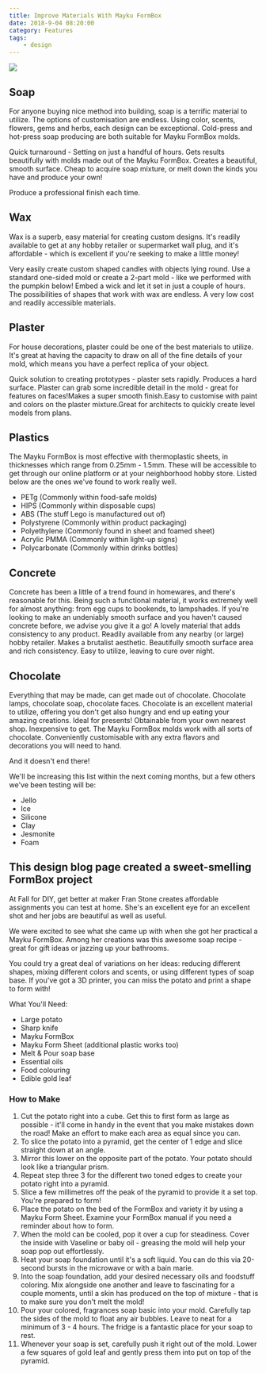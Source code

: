 ```yaml
---
title: Improve Materials With Mayku FormBox
date: 2018-9-04 08:20:00
category: Features
tags:
	- design
---
```


![](/images/5.jpg)

## Soap

For anyone buying nice method into building, soap is a terrific material to utilize. The options of customisation are endless. Using color, scents, flowers, gems and herbs, each design can be exceptional. Cold-press and hot-press soap producing are both suitable for Mayku FormBox molds.

<!-- more -->

Quick turnaround - Setting on just a handful of hours. Gets results beautifully with molds made out of the Mayku FormBox. Creates a beautiful, smooth surface. Cheap to acquire soap mixture, or melt down the kinds you have and produce your own!

Produce a professional finish each time.

## Wax

Wax is a superb, easy material for creating custom designs. It's readily available to get at any hobby retailer or supermarket wall plug, and it's affordable - which is excellent if you're seeking to make a little money!  

Very easily create custom shaped candles with objects lying round. Use a standard one-sided mold or create a 2-part mold - like we performed with the pumpkin below! Embed a wick and let it set in just a couple of hours. The possibilities of shapes that work with wax are endless. A very low cost and readily accessible materials.

## Plaster

For house decorations, plaster could be one of the best materials to utilize. It's great at having the capacity to draw on all of the fine details of your mold, which means you have a perfect replica of your object.  

Quick solution to creating prototypes - plaster sets rapidly. Produces a hard surface. Plaster can grab some incredible detail in the mold - great for features on faces!Makes a super smooth finish.Easy to customise with paint and colors on the plaster mixture.Great for architects to quickly create level models from plans.

## Plastics

The Mayku FormBox is most effective with thermoplastic sheets, in thicknesses which range from 0.25mm - 1.5mm. These will be accessible to get through our online platform or at your neighborhood hobby store. Listed below are the ones we've found to work really well.

 - PETg (Commonly within food-safe molds)
 - HIPS (Commonly within disposable cups)
 - ABS (The stuff Lego is manufactured out of)
 - Polystyrene (Commonly within product packaging)
 - Polyethylene (Commonly found in sheet and foamed sheet)
 - Acrylic PMMA (Commonly within light-up signs)
 - Polycarbonate (Commonly within drinks bottles)

## Concrete

Concrete has been a little of a trend found in homewares, and there's reasonable for this. Being such a functional material, it works extremely well for almost anything: from egg cups to bookends, to lampshades. If you're looking to make an undeniably smooth surface and you haven't caused concrete before, we advise you give it a go! A lovely material that adds consistency to any product. Readily available from any nearby (or large) hobby retailer. Makes a brutalist aesthetic. Beautifully smooth surface area and rich consistency. Easy to utilize, leaving to cure over night.

## Chocolate

Everything that may be made, can get made out of chocolate. Chocolate lamps, chocolate soap, chocolate faces. Chocolate is an excellent material to utilize, offering you don't get also hungry and end up eating your amazing creations. Ideal for presents! Obtainable from your own nearest shop. Inexpensive to get. The Mayku FormBox molds work with all sorts of chocolate. Conveniently customisable with any extra flavors and decorations you will need to hand.

And it doesn't end there!

We'll be increasing this list within the next coming months, but a few others we've been testing will be:

 - Jello
 - Ice
 - Silicone
 - Clay
 - Jesmonite
 - Foam

## This design blog page created a sweet-smelling FormBox project

At Fall for DIY, get better at maker Fran Stone creates affordable assignments you can test at home. She's an excellent eye for an excellent shot and her jobs are beautiful as well as useful.

We were excited to see what she came up with when she got her practical a Mayku FormBox. Among her creations was this awesome soap recipe - great for gift ideas or jazzing up your bathrooms.

You could try a great deal of variations on her ideas: reducing different shapes, mixing different colors and scents, or using different types of soap base. If you've got a 3D printer, you can miss the potato and print a shape to form with!

What You'll Need:

 - Large potato
 - Sharp knife
 - Mayku FormBox
 - Mayku Form Sheet (additional plastic works too)
 - Melt & Pour soap base
 - Essential oils
 - Food colouring
 - Edible gold leaf

### How to Make

1. Cut the potato right into a cube. Get this to first form as large as possible - it'll come in handy in the event that you make mistakes down the road! Make an effort to make each area as equal since you can.
2. To slice the potato into a pyramid, get the center of 1 edge and slice straight down at an angle.
3. Mirror this lower on the opposite part of the potato. Your potato should look like a triangular prism.
4. Repeat step three 3 for the different two toned edges to create your potato right into a pyramid.
5. Slice a few millimetres off the peak of the pyramid to provide it a set top. You're prepared to form!
6. Place the potato on the bed of the FormBox and variety it by using a Mayku Form Sheet. Examine your FormBox manual if you need a reminder about how to form.
7. When the mold can be cooled, pop it over a cup for steadiness. Cover the inside with Vaseline or baby oil - greasing the mold will help your soap pop out effortlessly.
8. Heat your soap foundation until it's a soft liquid. You can do this via 20-second bursts in the microwave or with a bain marie.
9. Into the soap foundation, add your desired necessary oils and foodstuff coloring. Mix alongside one another and leave to fascinating for a couple moments, until a skin has produced on the top of mixture - that is to make sure you don't melt the mold!
10. Pour your colored, fragrances soap basic into your mold. Carefully tap the sides of the mold to float any air bubbles. Leave to neat for a minimum of 3 - 4 hours. The fridge is a fantastic place for your soap to rest.
11.  Whenever your soap is set, carefully push it right out of the mold. Lower a few squares of gold leaf and gently press them into put on top of the pyramid.